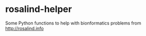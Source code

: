 rosalind-helper
===============

Some Python functions to help with bionformatics problems from http://rosalind.info
